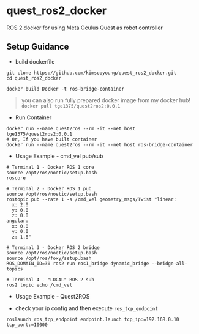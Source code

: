 # quest_ros2_docker
ROS 2 docker for using Meta Oculus Quest as robot controller

## Setup Guidance 


* build dockerfile
```
git clone https://github.com/kimsooyoung/quest_ros2_docker.git
cd quest_ros2_docker

docker build Docker -t ros-bridge-container
```

> you can also run fully prepared docker image from my docker hub!
> `docker pull tge1375/quest2ros2:0.0.1`

* Run Container
```
docker run --name quest2ros --rm -it --net host tge1375/quest2ros2:0.0.1
# Or, If you have built container
docker run --name quest2ros --rm -it --net host ros-bridge-container

```

* Usage Example - cmd_vel pub/sub

```
# Terminal 1 - Docker ROS 1 core
source /opt/ros/noetic/setup.bash
roscore

# Terminal 2 - Docker ROS 1 pub
source /opt/ros/noetic/setup.bash
rostopic pub --rate 1 -s /cmd_vel geometry_msgs/Twist "linear:
  x: 2.0
  y: 0.0
  z: 0.0
angular:
  x: 0.0
  y: 0.0
  z: 1.8"

# Terminal 3 - Docker ROS 2 bridge
source /opt/ros/noetic/setup.bash
source /opt/ros/foxy/setup.bash 
ROS_DOMAIN_ID=30 ros2 run ros1_bridge dynamic_bridge --bridge-all-topics

# Terminal 4 - "LOCAL" ROS 2 sub 
ros2 topic echo /cmd_vel
```

* Usage Example - Quest2ROS 

* check your ip config and then execute `ros_tcp_endpoint`

```
roslaunch ros_tcp_endpoint endpoint.launch tcp_ip:=192.168.0.10 tcp_port:=10000
```